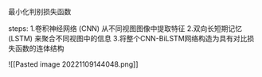 
最小化判别损失函数

steps:
1.卷积神经网络 (CNN) 从不同视图图像中提取特征
2.双向长短期记忆 (LSTM) 来聚合不同视图中的信息
3.将整个CNN-BiLSTM网络构造为具有对比损失函数的连体结构

![[Pasted image 20221109144048.png]]









